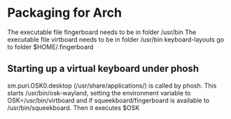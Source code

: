 # Packaging for Arch
The executable file fingerboard needs to be in folder /usr/bin
The executable file virtboard needs to be in folder /usr/bin
keyboard-layouts go to folder $HOME/.fingerboard

## Starting up a virtual keyboard under phosh
sm.puri.OSK0.desktop (/usr/share/applications/) is called by phosh. This starts /usr/bin/osk-wayland, setting the environment variable to OSK=/usr/bin/virtboard and if squeekboard/fingerboard is available to /usr/bin/squeekboard. Then it executes $OSK
